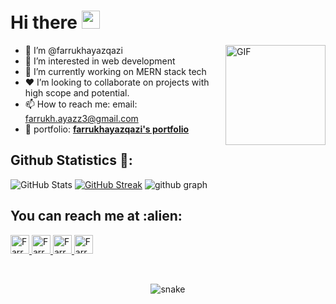 # Hi there <img src="https://github.com/TheDudeThatCode/TheDudeThatCode/blob/master/Assets/Hi.gif" style="width:29px">

<img align="right" alt="GIF" height="160px" src="https://media.giphy.com/media/du3J3cXyzhj75IOgvA/giphy.gif" />

- 👋 I’m @farrukhayazqazi
- 👀 I’m interested in web development
- 🌱 I’m currently working on MERN stack tech
- ♥️ I’m looking to collaborate on projects with high scope and potential.
- 📫 How to reach me: email: farrukh.ayazz3@gmail.com
- 📁 portfolio: <a href="https://farrukhayazqazi.github.io/"><b>farrukhayazqazi's portfolio</b></a>



<!---
farrukhayazqazi/farrukhayazqazi is a ✨ special ✨ repository because its `README.md` (this file) appears on your GitHub profile.
You can click the Preview link to take a look at your changes.
--->
<h2>Github Statistics 🚀:</h2>

![GitHub Stats](https://github-readme-stats.vercel.app/api?username=farrukhayazqazi&theme=github_dark)
[![GitHub Streak](https://github-readme-streak-stats.herokuapp.com/?user=farrukhayazqazi&theme=github-dark-blue)](https://git.io/streak-stats) 
![github graph](https://activity-graph.herokuapp.com/graph?username=farrukhayazqazi&theme=react-dark)

<h2>You can reach me at :alien:</h2>

<p>
  <a href="https://dev.to/farrukhayazqazi">
    <img src="https://d2fltix0v2e0sb.cloudfront.net/dev-badge.svg" alt="Farrukh Ayaz Qazi's DEV Profile" height="30" width="30">
  </a>

  <a href="https://www.linkedin.com/in/farrukhayaz/">
    <img src="https://www.vectorlogo.zone/logos/linkedin/linkedin-icon.svg" alt="Farrukh Ayaz Qazi's LinkedIn Profile" height="30" width="30">
  </a>

  <a href="https://stackoverflow.com/users/13912567/farrukh-ayaz">
    <img src="https://www.vectorlogo.zone/logos/stackoverflow/stackoverflow-icon.svg" alt="Farrukh Ayaz Qazi's Stack Overflow Profile" height="30" width="30">
  </a>
  
  <a href="https://medium.com/@farrukhayazqazi">
    <img src="https://www.vectorlogo.zone/logos/medium/medium-tile.svg" alt="Farrukh Ayaz Qazi's Medium Profile" height="30" width="30">
  </a>
</p>



  <br>
  <p align="center">
  <img src="https://github.com/farrukhayazqazi/farrukhayazqazi/raw/output/github-contribution-grid-snake.svg" alt="snake"></center>
</p>
